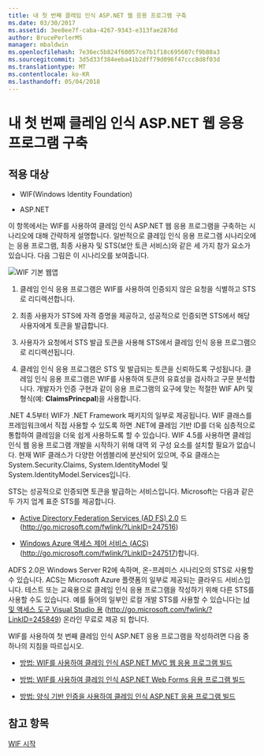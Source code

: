 ```yaml
---
title: 내 첫 번째 클레임 인식 ASP.NET 웹 응용 프로그램 구축
ms.date: 03/30/2017
ms.assetid: 3ee8ee7f-caba-4267-9343-e313fae2876d
author: BrucePerlerMS
manager: mbaldwin
ms.openlocfilehash: 7e36ec5b824f60057ce7b1f18c695607cf9b88a3
ms.sourcegitcommit: 3d5d33f384eeba41b2dff79d096f47ccc8d8f03d
ms.translationtype: MT
ms.contentlocale: ko-KR
ms.lasthandoff: 05/04/2018
---
```

# <a name="building-my-first-claims-aware-aspnet-web-application"></a>내 첫 번째 클레임 인식 ASP.NET 웹 응용 프로그램 구축
## <a name="applies-to"></a>적용 대상  
  
-   WIF(Windows Identity Foundation)  
  
-   ASP.NET  
  
 이 항목에서는 WIF를 사용하여 클레임 인식 ASP.NET 웹 응용 프로그램을 구축하는 시나리오에 대해 간략하게 설명합니다. 일반적으로 클레임 인식 응용 프로그램 시나리오에는 응용 프로그램, 최종 사용자 및 STS(보안 토큰 서비스)와 같은 세 가지 참가 요소가 있습니다. 다음 그림은 이 시나리오를 보여줍니다.  
  
 ![WIF 기본 웹앱](../../../docs/framework/security/media/wifbasicwebapp.gif "WIFBasicWebApp")  
  
1.  클레임 인식 응용 프로그램은 WIF를 사용하여 인증되지 않은 요청을 식별하고 STS로 리디렉션합니다.  
  
2.  최종 사용자가 STS에 자격 증명을 제공하고, 성공적으로 인증되면 STS에서 해당 사용자에게 토큰을 발급합니다.  
  
3.  사용자가 요청에서 STS 발급 토큰을 사용해 STS에서 클레임 인식 응용 프로그램으로 리디렉션됩니다.  
  
4.  클레임 인식 응용 프로그램은 STS 및 발급되는 토큰을 신뢰하도록 구성됩니다. 클레임 인식 응용 프로그램은 WIF를 사용하여 토큰의 유효성을 검사하고 구문 분석합니다. 개발자가 인증 구현과 같이 응용 프로그램의 요구에 맞는 적절한 WIF API 및 형식(예: **ClaimsPrincpal**)을 사용합니다.  
  
 .NET 4.5부터 WIF가 .NET Framework 패키지의 일부로 제공됩니다. WIF 클래스를 프레임워크에서 직접 사용할 수 있도록 하면 .NET에 클레임 기반 ID를 더욱 심층적으로 통합하여 클레임을 더욱 쉽게 사용하도록 할 수 있습니다. WIF 4.5를 사용하면 클레임 인식 웹 응용 프로그램 개발을 시작하기 위해 대역 외 구성 요소를 설치할 필요가 없습니다. 현재 WIF 클래스가 다양한 어셈블리에 분산되어 있으며, 주요 클래스는 System.Security.Claims, System.IdentityModel 및 System.IdentityModel.Services입니다.  
  
 STS는 성공적으로 인증되면 토큰을 발급하는 서비스입니다. Microsoft는 다음과 같은 두 가지 업계 표준 STS를 제공합니다.  
  
-   [Active Directory Federation Services (AD FS) 2.0](http://go.microsoft.com/fwlink/?LinkID=247516) 드 (http://go.microsoft.com/fwlink/?LinkID=247516)  
  
-   [Windows Azure 액세스 제어 서비스 (ACS)](http://go.microsoft.com/fwlink/?LinkID=247517) (http://go.microsoft.com/fwlink/?LinkID=247517)합니다.  
  
 ADFS 2.0은 Windows Server R2에 속하며, 온-프레미스 시나리오의 STS로 사용할 수 있습니다. ACS는 Microsoft Azure 플랫폼의 일부로 제공되는 클라우드 서비스입니다. 테스트 또는 교육용으로 클레임 인식 응용 프로그램을 작성하기 위해 다른 STS를 사용할 수도 있습니다. 예를 들어의 일부인 로컬 개발 STS를 사용할 수 있습니다는 [Id 및 액세스 도구 Visual Studio 용](http://go.microsoft.com/fwlink/?LinkID=245849) (http://go.microsoft.com/fwlink/?LinkID=245849) 온라인 무료로 제공 되 합니다.  
  
 WIF를 사용하여 첫 번째 클레임 인식 ASP.NET 응용 프로그램을 작성하려면 다음 중 하나의 지침을 따르십시오.  
  
-   [방법: WIF를 사용하여 클레임 인식 ASP.NET MVC 웹 응용 프로그램 빌드](../../../docs/framework/security/how-to-build-claims-aware-aspnet-mvc-web-app-using-wif.md)  
  
-   [방법: WIF를 사용하여 클레임 인식 ASP.NET Web Forms 응용 프로그램 빌드](../../../docs/framework/security/how-to-build-claims-aware-aspnet-web-forms-app-using-wif.md)  
  
-   [방법: 양식 기반 인증을 사용하여 클레임 인식 ASP.NET 응용 프로그램 빌드](../../../docs/framework/security/claims-aware-aspnet-app-forms-authentication.md)  
  
## <a name="see-also"></a>참고 항목  
 [WIF 시작](../../../docs/framework/security/getting-started-with-wif.md)
